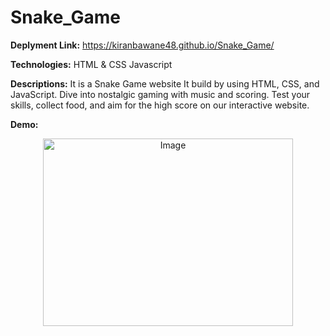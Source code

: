 # Snake_Game


**Deplyment Link:** https://kiranbawane48.github.io/Snake_Game/


**Technologies:**
HTML & CSS
Javascript


**Descriptions:**
It is a Snake Game website It build by using HTML, CSS, and JavaScript. Dive into nostalgic gaming with music and scoring. Test your skills, collect food, and aim for the high score on our interactive website.

**Demo:**
<div align="center">
  <img src="https://github.com/kiranbawane48/Snake_Game/assets/100428197/603b294b-19a9-4122-a506-205249b2a093" alt="Image" width="400" height="300">
</div>

